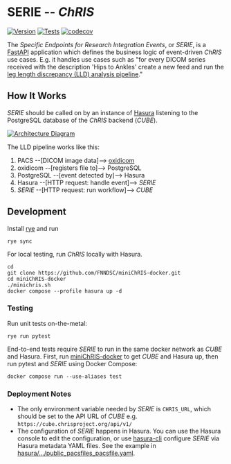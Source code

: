 # SERIE -- _ChRIS_

[![Version](https://img.shields.io/docker/v/fnndsc/serie?sort=semver)](https://hub.docker.com/r/fnndsc/serie)
[![Tests](https://github.com/FNNDSC/serie/actions/workflows/test.yml/badge.svg)](https://github.com/FNNDSC/serie/actions/workflows/test.yml)
[![codecov](https://codecov.io/gh/FNNDSC/serie/graph/badge.svg?token=PU0WZLNL02)](https://codecov.io/gh/FNNDSC/serie)

The _Specific Endpoints for Research Integration Events_, or _SERIE_,
is a [FastAPI](https://fastapi.tiangolo.com/) application which defines
the business logic of event-driven _ChRIS_ use cases. E.g. it handles
use cases such as "for every DICOM series received with the description
'Hips to Ankles' create a new feed and run the
[leg length discrepancy (LLD) analysis pipeline](https://github.com/FNNDSC/pl-dylld)."

## How It Works

_SERIE_ should be called on by an instance of [Hasura](https://hasura.io/)
listening to the PostgreSQL database of the _ChRIS_ backend (_CUBE_).

[![Architecture Diagram](https://chrisproject.org/assets/images/ChRIS_architecture-febf870b69ec83221fa0ede8e6b70447.svg)](https://chrisproject.org/docs/architecture)

The LLD pipeline works like this:

1. PACS --[DICOM image data]--> [oxidicom](https://github.com/FNNDSC/oxidicom)
2. oxidicom --[registers file to]--> PostgreSQL
3. PostgreSQL --[event detected by]--> Hasura
4. Hasura --[HTTP request: handle event]--> _SERIE_
5. _SERIE_ --[HTTP request: run workflow]--> _CUBE_

## Development

Install [rye](https://rye.astral.sh) and run

```shell
rye sync
```

For local testing, run _ChRIS_ locally with Hasura.

```shell
cd
git clone https://github.com/FNNDSC/miniChRIS-docker.git
cd miniChRIS-docker
./minichris.sh
docker compose --profile hasura up -d
```

### Testing

Run unit tests on-the-metal:

```shell
rye run pytest
```

End-to-end tests require _SERIE_ to run in the same docker network as _CUBE_ and Hasura.
First, run [miniChRIS-docker](https://github.com/FNNDSC/miniChRIS-docker) to get _CUBE_
and Hasura up, then run pytest and _SERIE_ using Docker Compose:

```shell
docker compose run --use-aliases test
```

### Deployment Notes

- The only environment variable needed by _SERIE_ is `CHRIS_URL`, which should be set
  to the API URL of _CUBE_ e.g. `https://cube.chrisproject.org/api/v1/`
- The configuration of _SERIE_ happens in Hasura. You can use the Hasura console to
  edit the configuration, or use [hasura-cli](https://hasura.io/docs/latest/hasura-cli/overview/)
  configure _SERIE_ via Hasura metadata YAML files. See the example in
  [hasura/.../public_pacsfiles_pacsfile.yaml](hasura/metadata/databases/chris/tables/public_pacsfiles_pacsfile.yaml).
